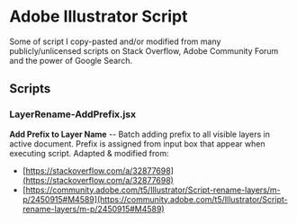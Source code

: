 # Adobe Illustrator Script

Some of script I copy-pasted and/or modified from many publicly/unlicensed scripts on Stack Overflow, Adobe Community Forum and the power of Google Search.

## Scripts

### LayerRename-AddPrefix.jsx
**Add Prefix to Layer Name** -- Batch adding prefix to all visible layers in active document. Prefix is assigned from input box that appear when executing script.
Adapted & modified from:
- [https://stackoverflow.com/a/32877698](https://stackoverflow.com/a/32877698)
- [https://community.adobe.com/t5/Illustrator/Script-rename-layers/m-p/2450915#M4589](https://community.adobe.com/t5/Illustrator/Script-rename-layers/m-p/2450915#M4589)
